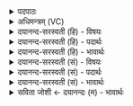 <details><summary>पदपाठः</summary>

च॒न्द्रमाः॑। मन॑सः। जा॒तः। चक्षोः॑। सूर्यः॑। अ॒जा॒य॒त॒। श्रोत्रा॑त्। वा॒युः। च॒। प्रा॒णः। च॒। मुखा॑त्। अ॒ग्निः। अ॒जा॒य॒त॒। १२।
</details>

<details><summary>अधिमन्त्रम् (VC)</summary>

- पुरुषो देवता
- नारायण ऋषिः
- अनुष्टुप्
- गान्धारः
</details>

<details><summary>दयानन्द-सरस्वती (हि) - विषयः</summary>

फिर उसी विषय को अगले मन्त्र में कहा है ॥
</details>

<details><summary>दयानन्द-सरस्वती (हि) - पदार्थः</summary>

पदार्थान्वयभाषाः -  हे मनुष्यो ! इस पूर्ण ब्रह्म के (मनसः) ज्ञानस्वरूप सामर्थ्य से (चन्द्रमाः) चन्द्रलोक (जातः) उत्पन्न हुआ (चक्षोः) ज्योतिस्वरूप सामर्थ्य से (सूर्य्यः) सूर्य्यमण्डल (अजायत) उत्पन्न हुआ (श्रोत्रात्) श्रोत्र नामक अवकाश रूप सामर्थ्य से (वायुः) वायु (च) तथा आकाश प्रदेश (च) और (प्राणः) जीवन के निमित्त दश प्राण और (मुखात्) मुख्य ज्योतिर्मय भक्षणस्वरूप सामर्थ्य से (अग्निः) अग्नि (अजायत) उत्पन्न हुआ है, ऐसा तुमको जानना चाहिये ॥१२ ॥
</details>

<details><summary>दयानन्द-सरस्वती (हि) - भावार्थः</summary>

भावार्थभाषाः -  जो यह सब जगत् कारण से ईश्वर ने उत्पन्न किया है, उसमें चन्द्रलोक मनरूप, सूर्य्यलोक नेत्ररूप, वायु और प्राण श्रोत्र के तुल्य, मुख के तुल्य अग्नि, ओषधि और वनस्पति रोमों के तुल्य, नदी नाडि़यों के तुल्य और पर्वतादि हड्डी के तुल्य हैं, ऐसा जानना चाहिये ॥१२ ॥
</details>

<details><summary>दयानन्द-सरस्वती (सं) - विषयः</summary>

पुनस्तमेव विषयमाह ॥
</details>

<details><summary>दयानन्द-सरस्वती (सं) - पदार्थः</summary>

पदार्थान्वयभाषाः -  हे मनुष्याः ! अस्य ब्रह्मणः पुरुषस्य मनसश्चन्द्रमा जातश्चक्षोः सूर्य्योऽजायत श्रोत्राद्वायुश्च प्राणश्च मुखादग्निरजायतेति बुध्यध्वम् ॥१२ ॥
</details>

<details><summary>दयानन्द-सरस्वती (सं) - भावार्थः</summary>

भावार्थभाषाः -  यदिदं सर्वं जगत् कारणादीश्वरेणोत्पादितं वर्त्तते तत्र चन्द्रलोको मनःस्वरूपः सूर्य्यश्चक्षुःस्थानी वायुः प्राणश्च श्रोत्रवन्मुखमिवाग्निर्लोमवदोषधिवनस्पतयो नाडीवन्नद्योऽस्थिवत् पर्वतादिर्वर्त्तत इति वेदितव्यम् ॥१२ ॥
</details>

<details><summary>सविता जोशी ← दयानन्दः (म) - भावार्थः</summary>

भावार्थभाषाः -  हे सर्व जग परमेश्वराने कारणापासून उत्पन्न केलेले आहे. त्यात चंद्रलोक मनरूप व सूर्यलोक नेत्ररूप आहेत. वायू व प्राण श्रोत्राप्रमाणे, मुख अग्नीप्रमाणे, औषधी व वनस्पती रोमाप्रमाणे, नद्या नाड्यांप्रमाणे व पर्वत अस्थीप्रमाणे आहेत हे जाणा.
</details>